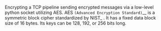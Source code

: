 Encrypting a TCP pipeline sending encrypted messages via a low-level python socket utilizing AES. 
AES `(Advanced Encryption Standard)`__ is a symmetric block cipher standardized
by NIST_ . It has a fixed data block size of 16 bytes.
Its keys can be 128, 192, or 256 bits long.

